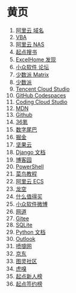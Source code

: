 # 黄页

<div id = "首"></div>
<script src = "../js/首.js"></script>

<ol>
<li><a href = "https://dc.console.aliyun.com/">阿里云 域名</a></li>
<li><a href = "https://learn.microsoft.com/zh-cn/office/vba/api/overview/">VBA</a></li>
<li><a href = "https://www.aliyun.com/product/nas">阿里云 NAS</a></li>
<li><a href = "https://m.qidian.com/soushu/">起点搜书</a></li>
<li><a href = "https://club.excelhome.net/forum.php?mod=guide&view=newthread&mobile=2">ExcelHome 发现</a></li>
<li><a href = "https://meta.appinn.net/">小众软件 论坛</a></li>
<li><a href = "https://sspai.com/matrix">少数派 Matrix</a></li>
<li><a href = "https://sspai.com/">少数派</a></li>
<li><a href = "https://ide.cloud.tencent.com/">Tencent Cloud Studio</a></li>
<li><a href = "https://github.com/codespaces">GitHub Codespaces</a></li>
<li><a href = "https://codecorp.cloudstudio.net/">Coding Cloud Studio</a></li>
<li><a href = "https://developer.mozilla.org/zh-CN/">MDN</a></li>
<li><a href = "https://github.com/">Github</a></li>
<li><a href = "https://m.36kr.com/">36氪</a></li>
<li><a href = "https://m.dgtle.com/">数字尾巴</a></li>
<li><a href = "https://juejin.cn/">掘金</a></li>
<li><a href = "https://www.jianguoyun.com/">坚果云</a></li>
<li><a href = "https://docs.djangoproject.com/zh-hans/">Django 文档</a></li>
<li><a href = "https://www.cnblogs.com/">博客园</a></li>
<li><a href = "https://learn.microsoft.com/zh-cn/powershell/scripting/overview">PowerShell</a></li>
<li><a href = "https://www.runoob.com/">菜鸟教程</a></li>
<li><a href = "https://ecs.console.aliyun.com/">阿里云 ECS</a></li>
<li><a href = "https://www.lkong.com/">龙空</a></li>
<li><a href = "https://m.smzdm.com/">什么值得买</a></li>
<li><a href = "https://m.weibo.cn/u/1684197391">小众软件微博</a></li>
<li><a href = "https://wangdoc.com/">网道</a></li>
<li><a href = "https://gitee.com/">Gitee</a></li>
<li><a href = "https://www.sqlite.org/">SQLite</a></li>
<li><a href = "https://docs.python.org/zh-cn/3/">Python 文档</a></li>
<li><a href = "https://outlook.live.com/">Outlook</a></li>
<li><a href = "https://www.dapenti.com/">喷嚏网</a></li>
<li><a href = "https://m.jd.com/">京东</a></li>
<li><a href = "https://m.ituring.com.cn/">图灵社区</a></li>
<li><a href = "https://m.huxiu.com/">虎嗅</a></li>
<li><a href = "https://m.qidian.com/rank/newauthor/">起点新人榜</a></li>
<li><a href = "https://m.qidian.com/rank/sign/">起点签约榜</a></li></ol>